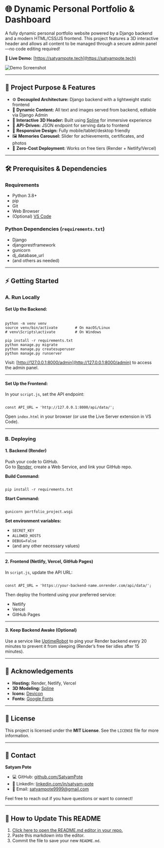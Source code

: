 # 🌐 Dynamic Personal Portfolio & Dashboard

A fully dynamic personal portfolio website powered by a Django backend and a modern HTML/CSS/JS frontend. This project features a 3D interactive header and allows all content to be managed through a secure admin panel—no code editing required!

**🔗 Live Demo:** [https://satyampote.tech](https://satyampote.tech)

![Demo Screenshot](https://github.com/user-attachments/assets/6966b58d-bf83-4cb2-bd00-c29bdbaa433d)

---

## 🚀 Project Purpose & Features

- ⚙️ **Decoupled Architecture:** Django backend with a lightweight static frontend  
- 📝 **Dynamic Content:** All text and images served from backend, editable via Django Admin  
- 🧊 **Interactive 3D Header:** Built using [Spline](https://spline.design/) for immersive experience  
- 🔌 **API-Driven:** JSON endpoint for serving data to frontend  
- 📱 **Responsive Design:** Fully mobile/tablet/desktop friendly  
- 🖼️ **Memories Carousel:** Slider for achievements, certificates, and photos  
- 💸 **Zero-Cost Deployment:** Works on free tiers (Render + Netlify/Vercel)  

---

## 🛠️ Prerequisites & Dependencies

### Requirements

- Python 3.8+  
- pip  
- Git  
- Web Browser  
- (Optional) [VS Code](https://code.visualstudio.com/)

### Python Dependencies (`requirements.txt`)

- Django  
- djangorestframework  
- gunicorn  
- dj_database_url  
- (and others as needed)

---

## ⚡ Getting Started

### A. Run Locally

#### Set Up the Backend:

<pre><code class="language-sh">
python -m venv venv
source venv/bin/activate        # On macOS/Linux
# venv\Scripts\activate         # On Windows

pip install -r requirements.txt
python manage.py migrate
python manage.py createsuperuser
python manage.py runserver
</code></pre>

Visit: [http://127.0.0.1:8000/admin](http://127.0.0.1:8000/admin) to access the admin panel.

---

#### Set Up the Frontend:

In your `script.js`, set the API endpoint:

<pre><code class="language-js">
const API_URL = 'http://127.0.0.1:8000/api/data/';
</code></pre>

Open `index.html` in your browser (or use the Live Server extension in VS Code).

---

### B. Deploying

#### 1. Backend (Render)

Push your code to GitHub.  
Go to [Render](https://render.com), create a Web Service, and link your GitHub repo.

**Build Command:**

<pre><code class="language-sh">
pip install -r requirements.txt
</code></pre>

**Start Command:**

<pre><code class="language-sh">
gunicorn portfolio_project.wsgi
</code></pre>

**Set environment variables:**

- `SECRET_KEY`  
- `ALLOWED_HOSTS`  
- `DEBUG=False`  
- (and any other necessary values)

---

#### 2. Frontend (Netlify, Vercel, GitHub Pages)

In `script.js`, update the API URL:

<pre><code class="language-js">
const API_URL = 'https://your-backend-name.onrender.com/api/data/';
</code></pre>

Then deploy the frontend using your preferred service:

- Netlify  
- Vercel  
- GitHub Pages

---

#### 3. Keep Backend Awake (Optional)

Use a service like [UptimeRobot](https://uptimerobot.com) to ping your Render backend every 20 minutes to prevent it from sleeping (Render’s free tier idles after 15 minutes).

---

## 🙏 Acknowledgements

- **Hosting:** Render, Netlify, Vercel  
- **3D Modeling:** [Spline](https://spline.design)  
- **Icons:** [Devicon](https://devicon.dev)  
- **Fonts:** [Google Fonts](https://fonts.google.com)  

---

## 📄 License

This project is licensed under the **MIT License**. See the `LICENSE` file for more information.

---

## 👋 Contact

**Satyam Pote**  
- 💻 GitHub: [github.com/SatyamPote](https://github.com/SatyamPote)  
- 💼 LinkedIn: [linkedin.com/in/satyam-pote](https://www.linkedin.com/in/satyam-pote)  
- 📧 Email: [satyampote9999@gmail.com](mailto:satyampote9999@gmail.com)

Feel free to reach out if you have questions or want to connect!

---

## 📌 How to Update This README

1. [Click here to open the README.md editor in your repo.](https://github.com/SatyamPote/PersonalWebsite/new/main?filename=README.md)  
2. Paste this markdown into the editor.  
3. Commit the file to save your new `README.md`.

